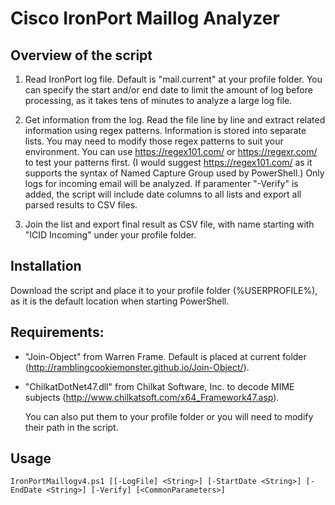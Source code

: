 # Cisco IronPort Maillog Analyzer
 


## Overview of the script

1. Read IronPort log file.
	Default is "mail.current" at your profile folder.
	You can specify the start and/or end date to limit the amount of log before processing, as it takes tens of minutes to analyze a large log file.

2. Get information from the log.
	Read the file line by line and extract related information using regex patterns. Information is stored into separate lists.
	You may need to modify those regex patterns to suit your environment. You can use https://regex101.com/ or https://regexr.com/ to test your patterns first.
	(I would suggest https://regex101.com/ as it supports the syntax of Named Capture Group used by PowerShell.)
	Only logs for incoming email will be analyzed.
	If paramenter "-Verify" is added, the script will include date columns to all lists and export all parsed results to CSV files.

3. Join the list and export final result as CSV file, with name starting with "ICID Incoming" under your profile folder.


## Installation

Download the script and place it to your profile folder (%USERPROFILE%), as it is the default location when starting PowerShell.

## Requirements:
* "Join-Object" from Warren Frame. Default is placed at current folder (http://ramblingcookiemonster.github.io/Join-Object/).
* "ChilkatDotNet47.dll" from Chilkat Software, Inc. to decode MIME subjects (http://www.chilkatsoft.com/x64_Framework47.asp).

	You can also put them to your profile folder or you will need to modify their path in the script.


## Usage

```
IronPortMaillogv4.ps1 [[-LogFile] <String>] [-StartDate <String>] [-EndDate <String>] [-Verify] [<CommonParameters>]
```

